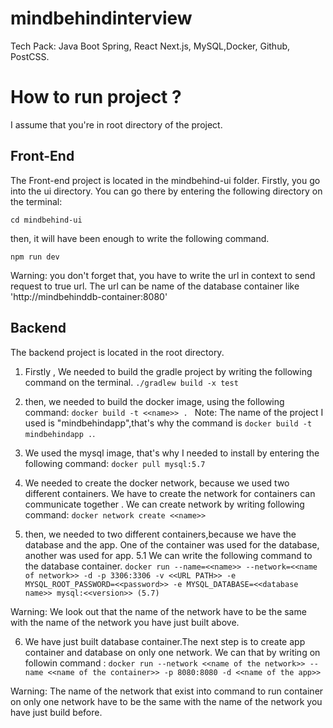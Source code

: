 # mindbehindinterview
Tech Pack: Java Boot Spring, React Next.js, MySQL,Docker, Github, PostCSS.
# How to run project ? 

I assume that you're in root directory of the project.

## Front-End

The Front-end project is located in the mindbehind-ui folder. Firstly, you go into the ui directory. You can go there by entering the following directory on the terminal:

`cd mindbehind-ui`

then, it will have been enough to write the following command.

`npm run dev`

Warning: you don't forget that, you have to write the url in context to send request to true url. The url can be name of the database container like 'http://mindbehinddb-container:8080' 


## Backend

The backend project is located in the root directory.
1. Firstly , We needed to build the gradle project by writing the following command on the terminal.
`./gradlew build -x test`

2. then, we needed to build the docker image, using the following command:
`docker build -t <<name>> . `
Note: The name of the project I used is "mindbehindapp",that's why the command is `docker build -t mindbehindapp .`.  

3. We used the mysql image, that's why I needed to install by entering the following command:
`docker pull mysql:5.7` 

4. We needed to create the docker network, because we used two different containers. We have to create the network for containers can communicate together . We can create network by writing following command: `docker network create <<name>>`
5. then, we needed to two different containers,because we have the database and the app. One of the container was used for the database, another was used for app.
 5.1 We can write the following command to the database container.
 `docker run --name=<<name>> --network=<<name of network>> -d -p 3306:3306 -v <<URL PATH>> -e MYSQL_ROOT_PASSWORD=<<password>> -e MYSQL_DATABASE=<<database name>>
	mysql:<<version>> (5.7)`
  
 Warning: We look out that the name of the network have to be the same with the name of the network you have just built above.
 
6. We have just built database container.The next step is to create app container and database on only one network. We can that by writing on followin command :
`docker run --network <<name of the network>> --name <<name of the container>> -p 8080:8080 -d <<name of the app>>`

Warning: The name of the network that exist into command to run container on only one network have to be the same with the name of the network you have just build before.


